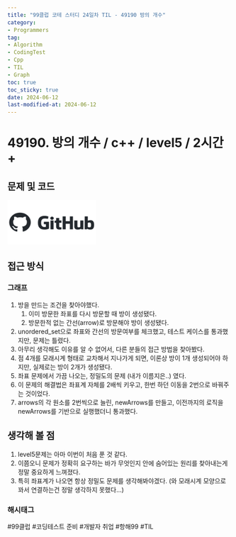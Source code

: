 ```yaml
---
title: "99클럽 코테 스터디 24일차 TIL - 49190 방의 개수"
category:
- Programmers
tag:
- Algorithm
- CodingTest
- Cpp
- TIL
- Graph
toc: true
toc_sticky: true
date: 2024-06-12
last-modified-at: 2024-06-12
---
```


# 49190. 방의 개수 / c++ / level5 / 2시간+

## 문제 및 코드

[<img src="https://github.com/Sho1007/sho1007.github.io/blob/main/assets/images/github-logo-vector.png?raw=true" width="200" height="100"/>](https://github.com/Sho1007/Algorithm/tree/main/%ED%94%84%EB%A1%9C%EA%B7%B8%EB%9E%98%EB%A8%B8%EC%8A%A4/5/49190.%E2%80%85%EB%B0%A9%EC%9D%98%E2%80%85%EA%B0%9C%EC%88%98)

## 접근 방식
### 그래프
1. 방을 만드는 조건을 찾아야했다.
    1. 이미 방문한 좌표를 다시 방문할 때 방이 생성됐다.
    2. 방문한적 없는 간선(arrow)로 방문해야 방이 생성됐다.
2. unordered_set으로 좌표와 간선의 방문여부를 체크했고, 테스트 케이스를 통과했지만, 문제는 틀렸다.
3. 아무리 생각해도 이유를 알 수 없어서, 다른 분들의 접근 방법을 찾아봤다.
4. 점 4개를 모래시계 형태로 교차해서 지나가게 되면, 이론상 방이 1개 생성되어야 하지만, 실제로는 방이 2개가 생성됐다.
5. 좌표 문제에서 가끔 나오는, 정밀도의 문제 (내가 이름지은..) 였다.
6. 이 문제의 해결법은 좌표계 자체를 2배씩 키우고, 한번 하던 이동을 2번으로 바꿔주는 것이었다.
7. arrows의 각 원소를 2번씩으로 늘린, newArrows를 만들고, 이전까지의 로직을 newArrows를 기반으로 실행했더니 통과했다.


## 생각해 볼 점
1. level5문제는 아마 이번이 처음 푼 것 같다.
2. 이쯤오니 문제가 정확히 요구하는 바가 무엇인지 안에 숨어있는 원리를 찾아내는게 정말 중요하게 느껴졌다.
3. 특히 좌표계가 나오면 항상 정밀도 문제를 생각해봐야겠다. (와 모래시계 모양으로 꽈서 연결하는건 정말 생각하지 못했다...) 

###  해시태그
#99클럽 #코딩테스트 준비 #개발자 취업 #항해99 #TIL